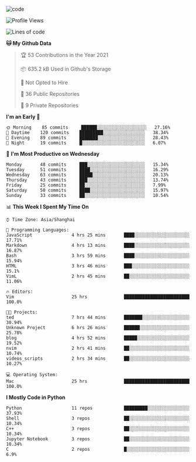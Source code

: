 
<!--
**liuyaanng/liuyaanng** is a ✨ _special_ ✨ repository because its `README.md` (this file) appears on your GitHub profile.

Here are some ideas to get you started:

- 🔭 I’m currently working on ...
- 🌱 I’m currently learning ...
- 👯 I’m looking to collaborate on ...
- 🤔 I’m looking for help with ...
- 💬 Ask me about ...
- 📫 How to reach me: ...
- 😄 Pronouns: ...
- ⚡ Fun fact: ...
-->


![code](https://cdn.jsdelivr.net/gh/liuyaanng/liuyaanng@1.0/code.gif) 

<!--START_SECTION:waka-->
![Profile Views](http://img.shields.io/badge/Profile%20Views-6-blue)

![Lines of code](https://img.shields.io/badge/From%20Hello%20World%20I%27ve%20Written-5.3%20million%20lines%20of%20code-blue)

**🐱 My Github Data** 

> 🏆 53 Contributions in the Year 2021
 > 
> 📦 635.2 kB Used in Github's Storage 
 > 
> 🚫 Not Opted to Hire
 > 
> 📜 36 Public Repositories 
 > 
> 🔑 9 Private Repositories  
 > 
**I'm an Early 🐤** 

```text
🌞 Morning    85 commits     ██████░░░░░░░░░░░░░░░░░░░   27.16% 
🌆 Daytime    120 commits    █████████░░░░░░░░░░░░░░░░   38.34% 
🌃 Evening    89 commits     ███████░░░░░░░░░░░░░░░░░░   28.43% 
🌙 Night      19 commits     █░░░░░░░░░░░░░░░░░░░░░░░░   6.07%

```
📅 **I'm Most Productive on Wednesday** 

```text
Monday       48 commits     ███░░░░░░░░░░░░░░░░░░░░░░   15.34% 
Tuesday      51 commits     ████░░░░░░░░░░░░░░░░░░░░░   16.29% 
Wednesday    63 commits     █████░░░░░░░░░░░░░░░░░░░░   20.13% 
Thursday     43 commits     ███░░░░░░░░░░░░░░░░░░░░░░   13.74% 
Friday       25 commits     ██░░░░░░░░░░░░░░░░░░░░░░░   7.99% 
Saturday     50 commits     ████░░░░░░░░░░░░░░░░░░░░░   15.97% 
Sunday       33 commits     ██░░░░░░░░░░░░░░░░░░░░░░░   10.54%

```


📊 **This Week I Spent My Time On** 

```text
⌚︎ Time Zone: Asia/Shanghai

💬 Programming Languages: 
JavaScript               4 hrs 25 mins       ████░░░░░░░░░░░░░░░░░░░░░   17.71% 
Markdown                 4 hrs 13 mins       ████░░░░░░░░░░░░░░░░░░░░░   16.87% 
Bash                     3 hrs 59 mins       ████░░░░░░░░░░░░░░░░░░░░░   15.94% 
HTML                     3 hrs 46 mins       ███░░░░░░░░░░░░░░░░░░░░░░   15.1% 
VimL                     2 hrs 45 mins       ██░░░░░░░░░░░░░░░░░░░░░░░   11.06%

🔥 Editors: 
Vim                      25 hrs              █████████████████████████   100.0%

🐱‍💻 Projects: 
ted                      7 hrs 44 mins       ███████░░░░░░░░░░░░░░░░░░   30.94% 
Unknown Project          6 hrs 26 mins       ██████░░░░░░░░░░░░░░░░░░░   25.78% 
blog                     4 hrs 52 mins       █████░░░░░░░░░░░░░░░░░░░░   19.52% 
nvim                     2 hrs 41 mins       ██░░░░░░░░░░░░░░░░░░░░░░░   10.74% 
videos_scripts           2 hrs 34 mins       ██░░░░░░░░░░░░░░░░░░░░░░░   10.27%

💻 Operating System: 
Mac                      25 hrs              █████████████████████████   100.0%

```

**I Mostly Code in Python** 

```text
Python                   11 repos            █████████░░░░░░░░░░░░░░░░   37.93% 
Shell                    3 repos             ██░░░░░░░░░░░░░░░░░░░░░░░   10.34% 
C++                      3 repos             ██░░░░░░░░░░░░░░░░░░░░░░░   10.34% 
Jupyter Notebook         3 repos             ██░░░░░░░░░░░░░░░░░░░░░░░   10.34% 
C                        2 repos             █░░░░░░░░░░░░░░░░░░░░░░░░   6.9%

```



<!--END_SECTION:waka-->
